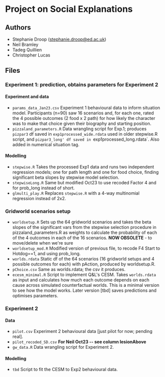# Project on Social Explanations

## Authors
 - Stephanie Droop (stephanie.droop@ed.ac.uk)
 - Neil Bramley
 - Tadeg Quillien
 - Christopher Lucas

## Files

### Experiment 1: prediction, obtains parameters for Experiment 2 

#### Experiment and data

 - `params_data_Jan23.csv` Experiment 1 behavioural data to inform situation model. Participants (n=90) saw 16 scenarios and, for each one, rated the 4 possible outcomes (2 food x 2 path) for how likely the character was to make that choice given their biography and starting position.
 - `pizzaland_parameters.R` Data wrangling script for Exp.1; produces `pizpar3` df saved in `exp1processed_wide.rdata` used in older stepwise.R script, and `pizpar3_long' df saved in `exp1processed_long.rdata`. Also added in numerical situation tag.
 
#### Modelling

 - `stepwise.R` Takes the processed Exp1 data and runs two independent regression models; one for path length and one for food choice, finding significant beta slopes by stepwise model selection.
 - `stepwiseLong.R` Same but modified Oct23 to use recoded Factor 4 and for prob_long instead of short.
 - `glmulti_play.R` Replaces `stepwise.R` with a 4-way multinomial regression instead of 2x2.
 
### Gridworld scenarios setup

 - `worldsetup.R` Sets up the 64 gridworld scenarios and takes the beta slopes of the significant vars from the stepwise selection procedure in pizzaland_parameters.R as weights to calculate the probability of each of the 4 outcomes in each of the 16 scenarios. **NOW OBSOLETE** - to move/delete when we're sure
 - `worldsetup_mod.R` Modified version of previous file, to recode F4 Start to Hotdog==1, and using prob_long.
 - `worlds.rdata` Static df of the 64 scenarios (16 gridworld setups and 4 possible outcomes for each) with pAction, produced by worldsetup.R.
 - `pChoice.csv` Same as worlds.rdata; the csv it produces.
 - `ecesm_minimal.R` Script to implement Q&L's CESM. Takes `worlds.rdata` as input and calculates how much each outcome depends on each cause across simulated counterfactual worlds. This is a minimal version to see how the model works. Later version [tbd] saves predictions and optimises parameters.
 
### Experiment 2

#### Data
 - `pilot.csv` Experiment 2 behavioural data [just pilot for now; pending real].
 - `pilot_recoded_SD.csv` **For Neil Oct23 -- see column lesionAbove**
 - `gw_data.R` Data wrangling script for Experiment 2.
 
#### Modelling 
 - `tbd` Script to fit the CESM to Exp2 behavioural data.
